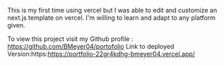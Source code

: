 This is my first time using vercel but I was able to edit and customize an next.js template on vercel.
I'm willing to learn and adapt to any platform given.

To view this project visit my Github profile : https://github.com/BMeyer04/portofolio
Link to deployed Version:https:https://portfolio-22gr4kdhg-bmeyer04.vercel.app/
